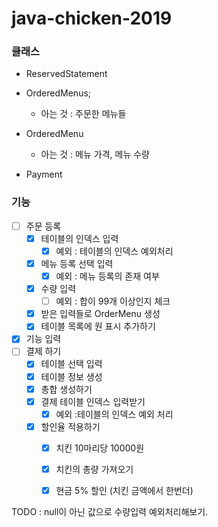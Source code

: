 # java-chicken-2019



### 클래스

- ReservedStatement

- OrderedMenus;
  - 아는 것 : 주문한 메뉴들
- OrderedMenu
  - 아는 것 : 메뉴 가격, 메뉴 수량
- Payment

### 기능

- [ ] 주문 등록
  - [x] 테이블의 인덱스 입력
    - [x] 예외 : 테이블의 인덱스 예외처리
  - [x] 메뉴 등록 선택 입력
    - [x] 예외 : 메뉴 등록의 존재 여부
  - [x] 수량 입력 
    - [ ] 예외 : 합이 99개 이상인지 체크
  - [x] 받은 입력들로 OrderMenu 생성
  - [x] 테이블 목록에 원 표시 추가하기
- [x] 기능 입력
- [ ] 결제 하기
  - [x] 테이블 선택 입력
  - [x] 테이블 정보 생성
  - [x] 총합 생성하기
  - [x] 결제  테이블 인덱스 입력받기 
    - [x] 예외 :테이블의 인덱스 예외 처리
  - [x] 할인율 적용하기
    - [x] 치킨 10마리당 10000원
    - [x] 치킨의 총량 가져오기
    - [x] 현금 5% 할인 (치킨 금액에서 한번더)



TODO : null이 아닌 값으로 수량입력 예외처리해보기.